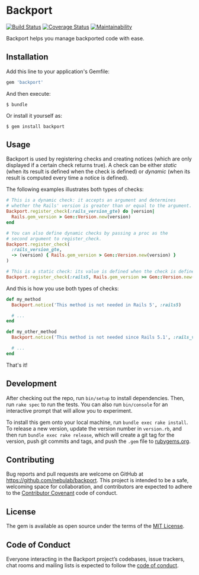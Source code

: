 # Backport

[![Build Status](https://travis-ci.org/nebulab/backport.svg?branch=master)](https://travis-ci.org/nebulab/backport)
[![Coverage Status](https://coveralls.io/repos/github/nebulab/backport/badge.svg?branch=master)](https://coveralls.io/github/nebulab/backport?branch=master)
[![Maintainability](https://api.codeclimate.com/v1/badges/c5705b7ed58864609452/maintainability)](https://codeclimate.com/github/nebulab/backport/maintainability)

Backport helps you manage backported code with ease.

## Installation

Add this line to your application's Gemfile:

```ruby
gem 'backport'
```

And then execute:

    $ bundle

Or install it yourself as:

    $ gem install backport

## Usage

Backport is used by registering checks and creating notices (which are only displayed if a certain 
check returns true). A check can be either _static_ (when its result is defined when the check
is defined) or _dynamic_ (when its result is computed every time a notice is defined). 

The following examples illustrates both types of checks:

```ruby
# This is a dynamic check: it accepts an argument and determines
# whether the Rails' version is greater than or equal to the argument. 
Backport.register_check(:rails_version_gte) do |version|
  Rails.gem_version > Gem::Version.new(version)
end

# You can also define dynamic checks by passing a proc as the
# second argument to register_check.
Backport.register_check(
  :rails_version_gte, 
  -> (version) { Rails.gem_version > Gem::Version.new(version) }
)

# This is a static check: its value is defined when the check is defined.
Backport.register_check(:rails5, Rails.gem_version >= Gem::Version.new('5.0.0')) 
```

And this is how you use both types of checks:

```ruby
def my_method
  Backport.notice('This method is not needed in Rails 5', :rails5)

  # ...
end

def my_other_method
  Backport.notice('This method is not needed since Rails 5.1', :rails_version_gte, '5.1.0')

  # ...
end
```

That's it!

## Development

After checking out the repo, run `bin/setup` to install dependencies. Then, run `rake spec` to run 
the tests. You can also run `bin/console` for an interactive prompt that will allow you to 
experiment.

To install this gem onto your local machine, run `bundle exec rake install`. To release a new 
version, update the version number in `version.rb`, and then run `bundle exec rake release`, which 
will create a git tag for the version, push git commits and tags, and push the `.gem` file to 
[rubygems.org](https://rubygems.org).

## Contributing

Bug reports and pull requests are welcome on GitHub at https://github.com/nebulab/backport. This 
project is intended to be a safe, welcoming space for collaboration, and contributors are expected 
to adhere to the [Contributor Covenant](http://contributor-covenant.org) code of conduct.

## License

The gem is available as open source under the terms of the [MIT License](https://opensource.org/licenses/MIT).

## Code of Conduct

Everyone interacting in the Backport project’s codebases, issue trackers, chat rooms and mailing 
lists is expected to follow the [code of conduct](https://github.com/nebulab/backport/blob/master/CODE_OF_CONDUCT.md).

